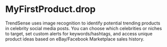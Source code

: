 # MyFirstProduct.drop
TrendSense uses image recognition to identify potential trending products in celebrity social media posts. You can choose which celebrities or niches to target, set custom alerts for keywords/hashtags, and access unique product ideas based on eBay/Facebook Marketplace sales history.
